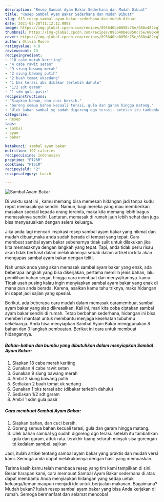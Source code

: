 ```yaml
---
description: "Resep Sambal Ayam Bakar Sederhana dan Mudah Dibuat"
title: "Resep Sambal Ayam Bakar Sederhana dan Mudah Dibuat"
slug: 613-resep-sambal-ayam-bakar-sederhana-dan-mudah-dibuat
date: 2021-03-28T11:12:12.089Z
image: https://img-global.cpcdn.com/recipes/895640be0850c75e/680x482cq70/sambal-ayam-bakar-foto-resep-utama.jpg
thumbnail: https://img-global.cpcdn.com/recipes/895640be0850c75e/680x482cq70/sambal-ayam-bakar-foto-resep-utama.jpg
cover: https://img-global.cpcdn.com/recipes/895640be0850c75e/680x482cq70/sambal-ayam-bakar-foto-resep-utama.jpg
author: Olivia Moore
ratingvalue: 4.9
reviewcount: 13
recipeingredient:
- "18 cabe merah keriting"
- "4 cabe rawit setan"
- "9 siung bawang merah"
- "2 siung bawang putih"
- "2 buah tomat uksedang"
- "1 bks terasi abc dibakar terlebih dahulu"
- "1/2 sdt garam"
- "1 sdm gula pasir"
recipeinstructions:
- "Siapkan bahan, dan cuci bersih."
- "Goreng semua bahan kecuali terasi, gula dan garam hingga matang."
- "Ulek bahan sambal yg sudah digoreng dgn terasi. setelah itu tambahkan gula dan garam, aduk rata. terakhir tuang seluruh minyak sisa gorengan td kedalam sambel. sajikan"
categories:
- Resep
tags:
- sambal
- ayam
- bakar

katakunci: sambal ayam bakar 
nutrition: 197 calories
recipecuisine: Indonesian
preptime: "PT25M"
cooktime: "PT51M"
recipeyield: "2"
recipecategory: Lunch

---
```



![Sambal Ayam Bakar](https://img-global.cpcdn.com/recipes/895640be0850c75e/680x482cq70/sambal-ayam-bakar-foto-resep-utama.jpg)

Di waktu  saat ini , kamu memang bisa memesan hidangan jadi tanpa kudu repot memasaknya sendiri. Namun, bagi mereka yang mau memberikan masakan special kepada orang tercinta, maka kita memang lebih bagus memasaknya sendiri. Lantaran, memasak di rumah jauh lebih sehat dan juga bisa menyesuaikan dengan selera keluarga.

Jika anda lagi mencari inspirasi resep sambal ayam bakar yang nikmat dan mudah dibuat,maka anda sudah berada di tempat yang tepat. Cara membuat sambal ayam bakar  sebenarnya tidak sulit untuk dilakukan jika kita memasaknya dengan langkah yang tepat. Tapi, anda tidak perlu risau akan tidak berhasil dalam melakukannya 
sebab dalam artikel ini kita akan mengupas sambal ayam bakar dengan teliti.  



Nah untuk anda yang akan memasak sambal ayam bakar yang enak, ada beberapa langkah yang bisa dikerjakan, pertama memilih jenis bahan, lalu pemilihan bahan segar, hingga cara membuat dan menyajikannya. kamu Tidak usah pusing kalau ingin menyiapkan sambal ayam bakar yang enak di mana pun anda berada. Karena, asalkan kamu  tahu triknya, maka hidangan ini dapat jadi sajian yang spesial.

Berikut, ada beberapa cara mudah dalam memasak caramembuat sambal ayam bakar yang siap dikreasikan. Kali ini, mari kita coba ciptakan sambal ayam bakar sendiri di rumah. Tetap berbahan sederhana, hidangan ini bisa memberi manfaat untuk membantu menjaga kesehatan tubuhmu sekeluarga. Anda bisa menyiapkan Sambal Ayam Bakar menggunakan 8 bahan dan 3 langkah pembuatan. Berikut ini cara untuk membuat hidangannya.

<!--inarticleads1-->

##### Bahan-bahan dan bumbu yang dibutuhkan dalam menyiapkan Sambal Ayam Bakar:

1. Siapkan 18 cabe merah keriting
1. Gunakan 4 cabe rawit setan
1. Gunakan 9 siung bawang merah
1. Ambil 2 siung bawang putih
1. Sediakan 2 buah tomat uk.sedang
1. Gunakan 1 bks terasi abc (dibakar terlebih dahulu)
1. Sediakan 1/2 sdt garam
1. Ambil 1 sdm gula pasir




<!--inarticleads2-->

##### Cara membuat Sambal Ayam Bakar:

1. Siapkan bahan, dan cuci bersih.
1. Goreng semua bahan kecuali terasi, gula dan garam hingga matang.
1. Ulek bahan sambal yg sudah digoreng dgn terasi. setelah itu tambahkan gula dan garam, aduk rata. terakhir tuang seluruh minyak sisa gorengan td kedalam sambel. sajikan




Jadi, itulah artikel tentang  sambal ayam bakar  yang praktis dan mudah versi kami. Semoga anda dapat melakukannya dengan hasil yang memuaskan. 

Terima kasih kamu telah membaca resep yang tim kami tampilkan di sini. Besar harapan kami, cara membuat  Sambal Ayam Bakar sederhana di atas dapat membantu Anda menyiapkan hidangan yang sedap untuk keluarga/teman maupun menjadi ide untuk berjualan makanan. Bagaimana? Mudah bukan? Itulah resep sambal ayam bakar yang bisa Anda kerjakan di rumah. Semoga bermanfaat dan selamat mencoba!

